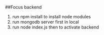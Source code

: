 ##Focus backend
1. run npm install to install node modules
2. run mongodb server first in local
3. run node index.js then to activate backend 